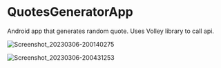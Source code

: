# QuotesGeneratorApp
Android app that generates random quote. Uses Volley library to call api.


![Screenshot_20230306-200140275](https://user-images.githubusercontent.com/72375446/223137150-f01ac2bb-38af-4e6b-89ee-0836514ec42c.jpg)


![Screenshot_20230306-200431253](https://user-images.githubusercontent.com/72375446/223137225-f9247097-5002-4ddc-afca-d7c59517fa78.jpg)
